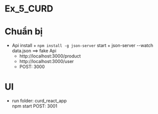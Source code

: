 # Ex_5_CURD

# Chuẩn bị
- Api
    install 
        + `npm install -g json-server`
    start
        +  json-server --watch data.json
==> fake Api 
    + http://localhost:3000/product
    + http://localhost:3000/user
    + POST: 3000
    
# UI
   + run folder: curd_react_app  
        npm start
        POST: 3001
      
